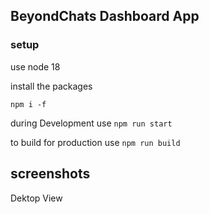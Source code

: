 ## BeyondChats Dashboard App 

### setup

use node 18

install the packages
```
npm i -f
```
during Development use `npm run start`

to build for production use `npm run build`

## screenshots

Dektop View
